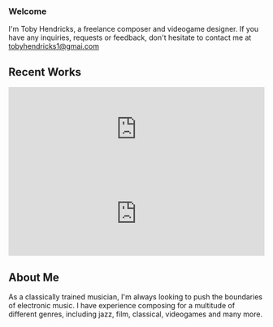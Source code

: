 ### Welcome

I'm Toby Hendricks, a freelance composer and videogame designer. If you have any inquiries, requests or feedback, don't hesitate to contact me at tobyhendricks1@gmai.com

## Recent Works

<iframe width="100%" height="166" scrolling="no" frameborder="no" src="https://w.soundcloud.com/player/?url=https%3A//api.soundcloud.com/tracks/311336933&amp;color=ff5500&amp;auto_play=false&amp;hide_related=false&amp;show_comments=true&amp;show_user=true&amp;show_reposts=false"></iframe>



<iframe width="100%" height="166" scrolling="no" frameborder="no" src="https://w.soundcloud.com/player/?url=https%3A//api.soundcloud.com/tracks/311336940&amp;color=ff5500&amp;auto_play=false&amp;hide_related=false&amp;show_comments=true&amp;show_user=true&amp;show_reposts=false"></iframe>




## About Me

As a classically trained musician, I'm always looking to push the boundaries of electronic music. I have experience composing for a multitude of different genres, including jazz, film, classical, videogames and many more.

